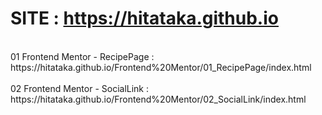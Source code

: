 # SITE : https://hitataka.github.io
<br/>
01 Frontend Mentor - RecipePage :<br/>
https://hitataka.github.io/Frontend%20Mentor/01_RecipePage/index.html<br/>
<br/>
02 Frontend Mentor - SocialLink :<br/>
https://hitataka.github.io/Frontend%20Mentor/02_SocialLink/index.html<br/>
